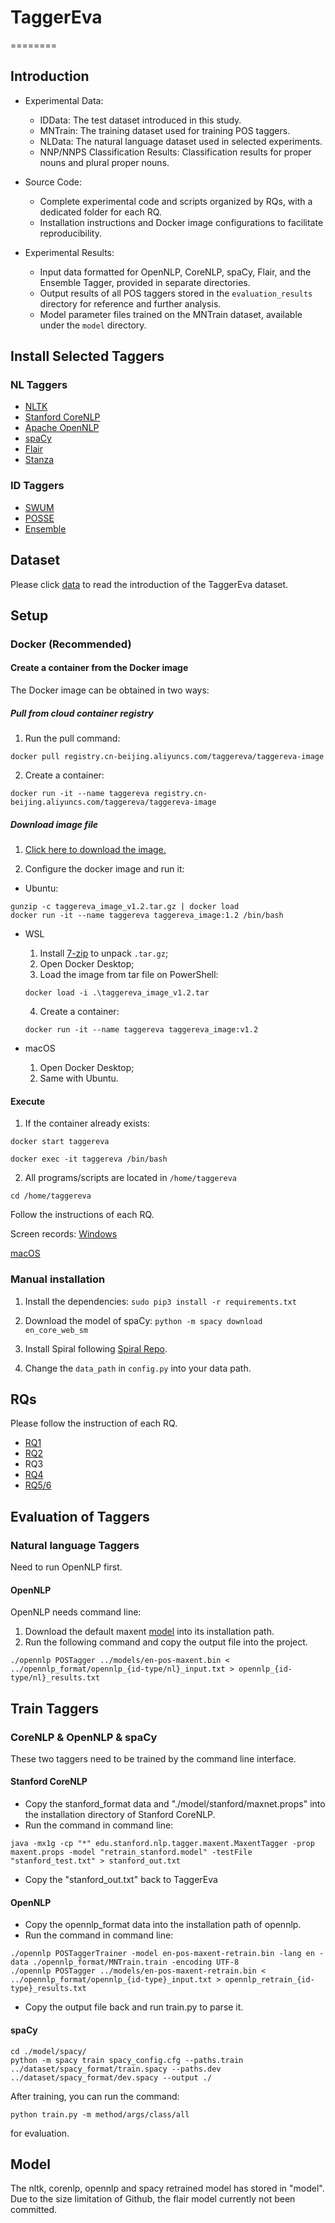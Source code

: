 # TaggerEva
========

## Introduction
* Experimental Data:
    - IDData: The test dataset introduced in this study.
    - MNTrain: The training dataset used for training POS taggers.
    - NLData: The natural language dataset used in selected experiments.
    - NNP/NNPS Classification Results: Classification results for proper nouns and plural proper nouns.

* Source Code:
    - Complete experimental code and scripts organized by RQs, with a dedicated folder for each RQ.
    - Installation instructions and Docker image configurations to facilitate reproducibility.

* Experimental Results:
    - Input data formatted for OpenNLP, CoreNLP, spaCy, Flair, and the Ensemble Tagger, provided in separate directories.
    - Output results of all POS taggers stored in the ```evaluation_results``` directory for reference and further analysis.
    - Model parameter files trained on the MNTrain dataset, available under the ```model``` directory.

## Install Selected Taggers
### NL Taggers
* [NLTK](https://www.nltk.org/install.html)
* [Stanford CoreNLP](https://stanfordnlp.github.io/CoreNLP/)
* [Apache OpenNLP](https://opennlp.apache.org/)
* [spaCy](https://spacy.io/)
* [Flair](https://github.com/flairNLP/flair)
* [Stanza](https://stanfordnlp.github.io/stanza/)
  
### ID Taggers
* [SWUM](https://github.com/SCANL/SWUM)
* [POSSE](https://github.com/SCANL/POSSE) 
* [Ensemble](https://github.com/SCANL/ensemble_tagger)

## Dataset
Please click [data](./dataset/README.md) to read the introduction of the TaggerEva dataset. 

## Setup
### Docker (Recommended)
#### Create a container from the Docker image
The Docker image can be obtained in two ways:
##### Pull from cloud container registry
1. Run the pull command:
```shell
docker pull registry.cn-beijing.aliyuncs.com/taggereva/taggereva-image
```

2. Create a container:
```shell
docker run -it --name taggereva registry.cn-beijing.aliyuncs.com/taggereva/taggereva-image
```

##### Download image file
1. [Click here to download the image.](https://drive.google.com/file/d/1y748XTYFa1hMLVBOCD0-q050Owwx9Z6X/view?usp=sharing)


2. Configure the docker image and run it:

* Ubuntu: 
```shell
gunzip -c taggereva_image_v1.2.tar.gz | docker load
docker run -it --name taggereva taggereva_image:1.2 /bin/bash
```

* WSL
    1. Install [7-zip](https://www.7-zip.org/) to unpack ```.tar.gz```;
    2. Open Docker Desktop;
    3. Load the image from tar file on PowerShell:
    ```shell
    docker load -i .\taggereva_image_v1.2.tar
    ```
    4. Create a container:
    ```shell
    docker run -it --name taggereva taggereva_image:v1.2
    ```

* macOS
    1. Open Docker Desktop;
    2. Same with Ubuntu.

#### Execute
1. If the container already exists:
```shell
docker start taggereva
```

```shell
docker exec -it taggereva /bin/bash
```

2. All programs/scripts are located in ```/home/taggereva```
```shell
cd /home/taggereva
```
Follow the instructions of each RQ.

Screen records:
[Windows](https://drive.google.com/file/d/1iuG73_zHq8im2cWtUci3ocKgoMiu6Ln_/view?usp=sharing)

[macOS](https://drive.google.com/file/d/1sWVr8h9wWQd7ciHBWVowdXzFe9xpmPtV/view?usp=sharing)

### Manual installation
1. Install the dependencies:
```sudo pip3 install -r requirements.txt```
   
2. Download the model of spaCy:
```python -m spacy download en_core_web_sm```

3. Install Spiral following [Spiral Repo](https://github.com/casics/spiral).

4. Change the ```data_path``` in ```config.py``` into your data path.

## RQs
Please follow the instruction of each RQ.

* [RQ1](./RQ1/README.md) 
* [RQ2](./RQ2/README.md) 
* RQ3
* [RQ4](./RQ4/README.md) 
* [RQ5/6](./RQ56/README.md) 

## Evaluation of Taggers
### Natural language Taggers
Need to run OpenNLP first.

#### OpenNLP
OpenNLP needs command line:
1. Download the default maxent [model](https://opennlp.sourceforge.net/models-1.5/en-pos-maxent.bin) into its installation path.
2. Run the following command and copy the output file into the project.
```
./opennlp POSTagger ../models/en-pos-maxent.bin < ../opennlp_format/opennlp_{id-type/nl}_input.txt > opennlp_{id-type/nl}_results.txt
```


## Train Taggers

### CoreNLP & OpenNLP & spaCy
These two taggers need to be trained by the command line interface.
#### Stanford CoreNLP
* Copy the stanford_format data and "./model/stanford/maxnet.props" into the installation directory of Stanford CoreNLP.
* Run the command in command line:
```
java -mx1g -cp "*" edu.stanford.nlp.tagger.maxent.MaxentTagger -prop maxent.props -model "retrain_stanford.model" -testFile "stanford_test.txt" > stanford_out.txt
```
* Copy the "stanford_out.txt" back to TaggerEva

#### OpenNLP
* Copy the opennlp_format data into the installation path of opennlp.
* Run the command in command line:
```
./opennlp POSTaggerTrainer -model en-pos-maxent-retrain.bin -lang en -data ./opennlp_format/MNTrain.train -encoding UTF-8
./opennlp POSTagger ../models/en-pos-maxent-retrain.bin < ../opennlp_format/opennlp_{id-type}_input.txt > opennlp_retrain_{id-type}_results.txt
```
* Copy the output file back and run train.py to parse it.

#### spaCy
 
  ```
  cd ./model/spacy/
  python -m spacy train spacy_config.cfg --paths.train ../dataset/spacy_format/train.spacy --paths.dev ../dataset/spacy_format/dev.spacy --output ./
```

After training, you can run the command:
```
python train.py -m method/args/class/all
```
for evaluation.

## Model
The nltk, corenlp, opennlp and spacy retrained model has stored in "model". Due to the size limitation of Github, the flair model currently not been committed.
